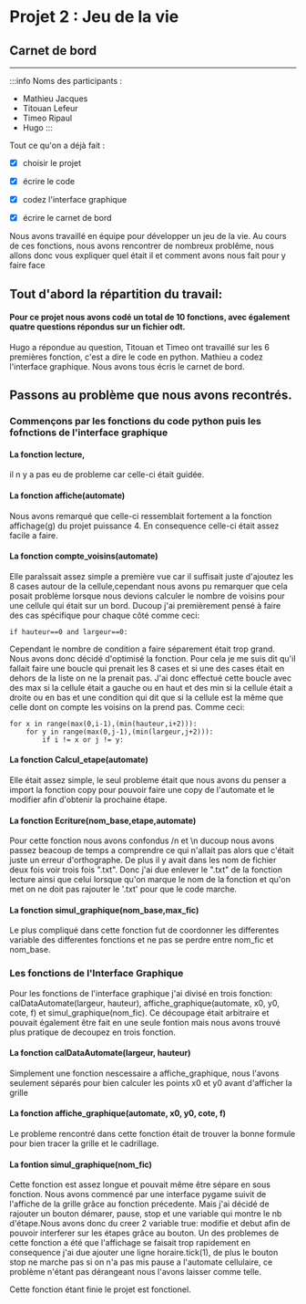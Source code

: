 #  Projet 2 : Jeu de la vie
## Carnet de bord

----
:::info
Noms des participants :
* Mathieu Jacques
* Titouan Lefeur
* Timeo Ripaul
* Hugo
:::


Tout ce qu'on a déjà fait :
- [x] choisir le projet
- [x] écrire le code
- [x] codez l'interface graphique
- [x] écrire le carnet de bord


Nous avons travaillé en équipe pour développer un jeu de la vie.
Au cours de ces fonctions, nous avons rencontrer de nombreux problême, nous allons
donc vous expliquer quel était il et comment avons nous fait pour y faire face

## Tout d'abord la répartition du travail:

#### Pour ce projet nous avons codé un total de 10 fonctions, avec également quatre questions répondus sur un fichier odt.

Hugo a répondue au question,
Titouan et Timeo ont travaillé sur les 6 premières fonction, c'est a dire le code en python.
Mathieu a codez l'interface graphique.
Nous avons tous écris le carnet de bord.

## Passons au problème que nous avons recontrés.

### Commençons par les fonctions du code python puis les fofnctions de l'interface graphique


#### La fonction lecture,
il n y a pas eu de probleme car celle-ci était guidée. 
#### La fonction affiche(automate)
Nous avons remarqué que celle-ci ressemblait fortement a la fonction affichage(g) du projet puissance 4. En consequence celle-ci était assez facile a faire. 
#### La fonction compte_voisins(automate)
Elle paraîssait assez simple a première vue car il suffisait juste d'ajoutez les 8 cases autour de la cellule,cependant nous avons pu remarquer que cela posait problème lorsque nous devions calculer le nombre de voisins pour une cellule qui était sur un bord. Ducoup j'ai premièrement pensé à faire des cas spécifique pour chaque côté comme ceci:
```
if hauteur==0 and largeur==0:
```
Cependant le nombre de condition a faire séparement était trop grand. Nous avons donc décidé d'optimisé la fonction.
Pour cela je me suis dit qu'il fallait faire une boucle qui prenait les 8 cases et si une des cases était en dehors de la liste on ne la prenait pas.
J'ai donc effectué cette boucle avec des max si la cellule était a gauche ou en haut et des min si la cellule était a droite ou en bas et une condition qui dit que si la cellule est la même que celle dont on compte les voisins on la prend pas. Comme ceci:
```
for x in range(max(0,i-1),(min(hauteur,i+2))): 
    for y in range(max(0,j-1),(min(largeur,j+2))):
        if i != x or j != y:
```




#### La fonction Calcul_etape(automate)
Elle était assez simple, le seul probleme était que nous avons du penser a  import la fonction copy pour pouvoir faire une copy de l'automate et le modifier afin d'obtenir la prochaine étape.

#### La fonction Ecriture(nom_base,etape,automate)
Pour cette fonction nous avons confondus /n et \n ducoup nous avons passez beacoup de temps a comprendre ce qui n'allait pas alors que c'était juste un erreur d'orthographe. De plus il y avait dans les nom de fichier deux fois voir trois fois ".txt". Donc j'ai due enlever le ".txt" de la fonction lecture ainsi que celui lorsque qu'on marque le nom de la fonction et qu'on met on ne doit pas rajouter le '.txt' pour que le code marche.
#### La fonction simul_graphique(nom_base,max_fic)
Le plus compliqué dans cette fonction fut de coordonner les differentes variable des differentes fonctions et ne pas se perdre entre nom_fic et nom_base.

### Les fonctions de l'Interface Graphique

Pour les fonctions de l'interface graphique j'ai divisé en trois fonction:
calDataAutomate(largeur, hauteur), affiche_graphique(automate, x0, y0, cote, f) et simul_graphique(nom_fic).
Ce découpage était arbitraire et pouvait également être fait en une seule fontion mais nous avons trouvé plus pratique de decoupez en trois fonction.

#### La fonction calDataAutomate(largeur, hauteur)
Simplement une fonction nescessaire a affiche_graphique, nous l'avons seulement séparés pour bien calculer les points x0 et y0 avant d'afficher la grille
#### La fonction affiche_graphique(automate, x0, y0, cote, f)
Le probleme rencontré dans cette fonction était de trouver la bonne formule pour bien tracer la grille et le cadrillage.
#### La fontion simul_graphique(nom_fic)
Cette fonction est assez longue et pouvait même être sépare en sous fonction.
Nous avons commencé par une interface pygame suivit de l'affiche de la grille grâce au fonction précedente. Mais j'ai décidé de rajouter un bouton démarer, pause, stop et une variable qui montre le nb d'étape.Nous avons donc du creer 2 variable true: modifie et debut afin de pouvoir interferer sur les étapes grâce au bouton. Un des problemes de cette fonction a été que l'affichage se faisait trop rapidement en consequence j'ai due ajouter une ligne horaire.tick(1), de plus le bouton stop ne marche pas si on n'a pas mis pause a l'automate cellulaire, ce problème n'étant pas dérangeant nous l'avons laisser comme telle.

Cette fonction étant finie le projet est fonctionel.

